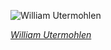 
![William Utermohlen](https://upload.wikimedia.org/wikipedia/commons/thumb/d/df/William_Utermohlen_-_1967_self_portrait_mixed_media_on_paper.jpg/450px-William_Utermohlen_-_1967_self_portrait_mixed_media_on_paper.jpg)

*[William Utermohlen](https://wikipedia.org/wiki/File:William_Utermohlen_-_1967_self_portrait_mixed_media_on_paper.jpg)*
